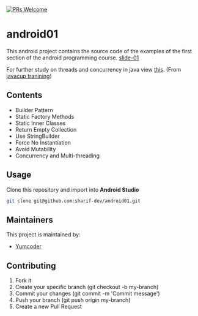 [![PRs Welcome](https://img.shields.io/badge/PRs-welcome-brightgreen.svg?style=flat-square)](http://makeapullrequest.com)

# android01

This android project contains the source code of the examples of the first section of the android programming course. [slide-01](./slide/android-01.pdf)

For further study on threads and concurrency in java view [this](./further-study). (From [javacup tranining](https://javacup.ir/javacup-training-videos/))

## Contents

- Builder Pattern
- Static Factory Methods
- Static Inner Classes
- Return Empty Collection
- Use StringBuilder
- Force No Instantiation
- Avoid Mutability
- Concurrency and Multi-threading


## Usage
Clone this repository and import into **Android Studio**
```bash
git clone git@github.com:sharif-dev/android01.git
```

## Maintainers
This project is maintained by:
* [Yumcoder](https://github.com/YumcoderCom)


## Contributing

1. Fork it
2. Create your specific branch (git checkout -b my-branch)
3. Commit your changes (git commit -m 'Commit message')
5. Push your branch (git push origin my-branch)
6. Create a new Pull Request
